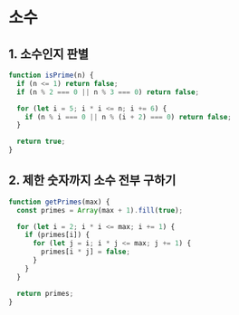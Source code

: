 # 소수

## 1. 소수인지 판별

```javascript
function isPrime(n) {
  if (n <= 1) return false;
  if (n % 2 === 0 || n % 3 === 0) return false;

  for (let i = 5; i * i <= n; i += 6) {
    if (n % i === 0 || n % (i + 2) === 0) return false;
  }

  return true;
}
```

## 2. 제한 숫자까지 소수 전부 구하기

```javascript
function getPrimes(max) {
  const primes = Array(max + 1).fill(true);

  for (let i = 2; i * i <= max; i += 1) {
    if (primes[i]) {
      for (let j = i; i * j <= max; j += 1) {
        primes[i * j] = false;
      }
    }
  }

  return primes;
}
```
